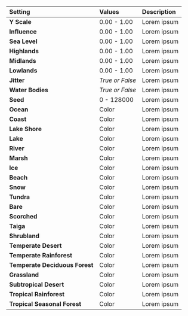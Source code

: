 | Setting                        | Values          | Description |
| :----------------------------- | :-------------- | :---------- |
| **Y Scale**                    | 0.00 - 1.00     | Lorem ipsum |
| **Influence**                  | 0.00 - 1.00     | Lorem ipsum |
| **Sea Level**                  | 0.00 - 1.00     | Lorem ipsum |
| **Highlands**                  | 0.00 - 1.00     | Lorem ipsum |
| **Midlands**                   | 0.00 - 1.00     | Lorem ipsum |
| **Lowlands**                   | 0.00 - 1.00     | Lorem ipsum |
| **Jitter**                     | *True or False* | Lorem ipsum |
| **Water Bodies**               | *True or False* | Lorem ipsum |
| **Seed**                       | 0 - 128000      | Lorem ipsum |
| **Ocean**                      | Color           | Lorem ipsum |
| **Coast**                      | Color           | Lorem ipsum |
| **Lake Shore**                 | Color           | Lorem ipsum |
| **Lake**                       | Color           | Lorem ipsum |
| **River**                      | Color           | Lorem ipsum |
| **Marsh**                      | Color           | Lorem ipsum |
| **Ice**                        | Color           | Lorem ipsum |
| **Beach**                      | Color           | Lorem ipsum |
| **Snow**                       | Color           | Lorem ipsum |
| **Tundra**                     | Color           | Lorem ipsum |
| **Bare**                       | Color           | Lorem ipsum |
| **Scorched**                   | Color           | Lorem ipsum |
| **Taiga**                      | Color           | Lorem ipsum |
| **Shrubland**                  | Color           | Lorem ipsum |
| **Temperate Desert**           | Color           | Lorem ipsum |
| **Temperate Rainforest**       | Color           | Lorem ipsum |
| **Temperate Deciduous Forest** | Color           | Lorem ipsum |
| **Grassland**                  | Color           | Lorem ipsum |
| **Subtropical Desert**         | Color           | Lorem ipsum |
| **Tropical Rainforest**        | Color           | Lorem ipsum |
| **Tropical Seasonal Forest**   | Color           | Lorem ipsum |
